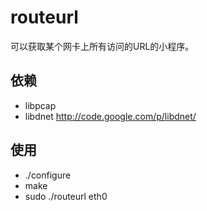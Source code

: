 # routeurl
可以获取某个网卡上所有访问的URL的小程序。

## 依赖

+ libpcap
+ libdnet  http://code.google.com/p/libdnet/


## 使用

+ ./configure
+ make
+ sudo ./routeurl eth0
